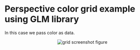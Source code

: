 # Perspective color grid example using GLM library

In this case we pass color as data.

<p align="center">
  <img src="https://github.com/planelles20/modern-openGL-practice/blob/master/example10/result/result10.gif?raw=true" alt="grid screenshot figure"/>
</p>
